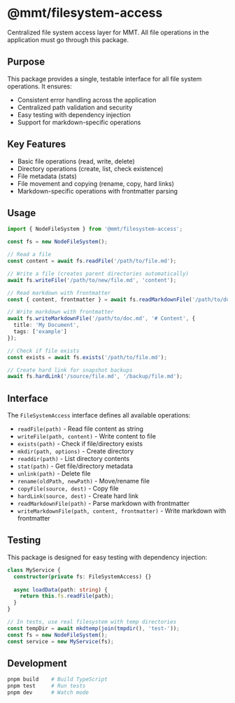 # @mmt/filesystem-access

Centralized file system access layer for MMT. All file operations in the application must go through this package.

## Purpose

This package provides a single, testable interface for all file system operations. It ensures:
- Consistent error handling across the application
- Centralized path validation and security
- Easy testing with dependency injection
- Support for markdown-specific operations

## Key Features

- Basic file operations (read, write, delete)
- Directory operations (create, list, check existence)
- File metadata (stats)
- File movement and copying (rename, copy, hard links)
- Markdown-specific operations with frontmatter parsing

## Usage

```typescript
import { NodeFileSystem } from '@mmt/filesystem-access';

const fs = new NodeFileSystem();

// Read a file
const content = await fs.readFile('/path/to/file.md');

// Write a file (creates parent directories automatically)
await fs.writeFile('/path/to/new/file.md', 'content');

// Read markdown with frontmatter
const { content, frontmatter } = await fs.readMarkdownFile('/path/to/doc.md');

// Write markdown with frontmatter
await fs.writeMarkdownFile('/path/to/doc.md', '# Content', {
  title: 'My Document',
  tags: ['example']
});

// Check if file exists
const exists = await fs.exists('/path/to/file.md');

// Create hard link for snapshot backups
await fs.hardLink('/source/file.md', '/backup/file.md');
```

## Interface

The `FileSystemAccess` interface defines all available operations:

- `readFile(path)` - Read file content as string
- `writeFile(path, content)` - Write content to file
- `exists(path)` - Check if file/directory exists
- `mkdir(path, options)` - Create directory
- `readdir(path)` - List directory contents
- `stat(path)` - Get file/directory metadata
- `unlink(path)` - Delete file
- `rename(oldPath, newPath)` - Move/rename file
- `copyFile(source, dest)` - Copy file
- `hardLink(source, dest)` - Create hard link
- `readMarkdownFile(path)` - Parse markdown with frontmatter
- `writeMarkdownFile(path, content, frontmatter)` - Write markdown with frontmatter

## Testing

This package is designed for easy testing with dependency injection:

```typescript
class MyService {
  constructor(private fs: FileSystemAccess) {}
  
  async loadData(path: string) {
    return this.fs.readFile(path);
  }
}

// In tests, use real filesystem with temp directories
const tempDir = await mkdtemp(join(tmpdir(), 'test-'));
const fs = new NodeFileSystem();
const service = new MyService(fs);
```

## Development

```bash
pnpm build    # Build TypeScript
pnpm test     # Run tests
pnpm dev      # Watch mode
```